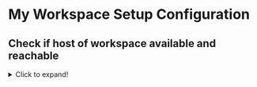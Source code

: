 # My Workspace Setup Configuration

## Check if host of workspace available and reachable
<details>
    <summary>Click to expand!</summary>

    ```
    ansible all -c local -i inventory -m ping
    ```

    Command Result: 
    ```
    localhost | SUCCESS => {
        "ansible_facts": {
            "discovered_interpreter_python": "/usr/bin/python3"
        },
        "changed": false,
        "ping": "pong"
    }
    ```
</details>
